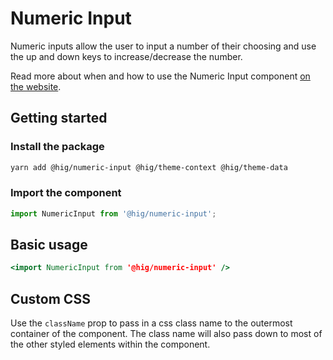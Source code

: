 # Numeric Input

Numeric inputs allow the user to input a number of their choosing and use the up and down keys to increase/decrease the number.

Read more about when and how to use the Numeric Input component [on the website](https://hig.autodesk.com/web/components/form-elements).

## Getting started

### Install the package

```bash
yarn add @hig/numeric-input @hig/theme-context @hig/theme-data
```

### Import the component

```js
import NumericInput from '@hig/numeric-input';
```

## Basic usage

```jsx
<import NumericInput from '@hig/numeric-input' />
```
## Custom CSS

Use the `className` prop to pass in a css class name to the outermost container of the component. The class name will also pass down to most of the other styled elements within the component.
